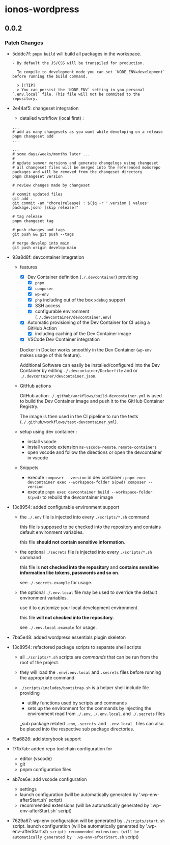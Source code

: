 # ionos-wordpress

## 0.0.2

### Patch Changes

- 5dddc7f: `pnpm build` will build all packages in the workspace.

      - By default the JS/CSS will be transpiled for production.

        To compile to development mode you can set `NODE_ENV=development` before running the build command.

        > [!TIP]
        > You can persist the `NODE_ENV` setting in you personal `.env.local` file. This file will not be commited to the repository.

- 2e44af5: changeset integration

  - detailed workflow (local first) :

  ```
  ...
  # add as many changesets as you want while developing on a release
  pnpm changeset add
  ...

  ...
  # some days/weeks/months later ...
  #
  # update semver versions and generate changelogs using changeset
  # all changeset files will be merged into the referenced monorepo packages and will be removed from the changeset directory
  pnpm changeset version

  # review changes made by changeset

  # commit updated files
  git add .
  git commit -am "chore(release) : $(jq -r '.version | values' package.json) [skip release]"

  # tag release
  pnpm changeset tag

  # push changes and tags
  git push && git push --tags

  # merge develop into main
  git push origin develop:main
  ```

- 93a8d8f: devcontainer integration

  - features

    - [x] Dev Container definition (`./.devcontainer`) providing
      - [x] `pnpm`
      - [x] `composer`
      - [x] `wp-env`
      - [x] `php` including out of the box `xdebug` support
      - [x] SSH access
      - [x] configurable environment (`./.devcontainer/devcontainer.env`)
    - [x] Automatic provisioning of the Dev Container for CI using a GitHub Action
      - [x] including caching of the Dev Container image
    - [x] VSCode Dev Container integration

    Docker in Docker works smoothly in the Dev Container (`wp-env` makes usage of this feature).

    Additional Software can easily be installed/configured into the Dev Container by editing `./.devcontainer/Dockerfile` and or `./.devcontainer/devcontainer.json`.

  - GitHub actions

    GitHub action `./.github/workflows/build-devcontainer.yml` is used to build the Dev Container image and push it to the GitHub Container Registry.

    The image is then used in the CI pipeline to run the tests (`./.github/workflows/test-devcontainer.yml`).

  - setup using dev container :

    - install vscode
    - install vscode extension `ms-vscode-remote.remote-containers`
    - open vscode and follow the directions or open the devcontainer in vscode

  - Snippets

    - execute `composer --version` in dev container : `pnpm exec devcontainer exec --workspace-folder $(pwd) composer --version`
    - execute `pnpm exec devcontainer build --workspace-folder $(pwd)` to rebuild the devcontainer image

- 13c8954: added configurable environment support

  - the `./.env` file is injected into every `./scripts/*.sh` command

    this file is supposed to be checked into the repository and contains default environment variables.

    this file **should not contain sensitive information**.

  - the optional `./secrets` file is injected into every `./scripts/*.sh` command

    this file is **not checked into the repository** and **contains sensitive information like tokens, passwords and so on**.

    see `./.secrets.example` for usage.

  - the optional `./.env.local` file may be used to override the default environment variables.

    use it to customize your local development environment.

    this file **will not checked into the repository**.

    see `./.env.local.example` for usage.

- 7ba5e48: added wordpress essentials plugin skeleton
- 13c8954: refactored package scripts to separate shell scripts

  - all `./scripts/*.sh` scripts are _commands_ that can be run from the root of the project.
  - they will load the `.env`/`.env.local` and `.secrets` files before running the appropriate command.
  - `./scripts/includes/bootstrap.sh` is a helper shell include file providing

    - utility functions used by scripts and commands
    - sets up the environment for the commands by injecting the environment read from `./.env`, `./.env.local`, and `./.secrets` files

    _sub package related `.env`, `.secrets_`and `_.env.local_` files can also be placed into the respective sub package directories.

- f5a6826: add storybook support
- f71b7ab: added repo toolchain configuration for

  - editor (vscode)
  - git
  - pnpm configuration files

- ab7ce6e: add vscode configuration

  - settings
  - launch configuration (will be automatically generated by '.wp-env-afterStart.sh` script)
  - recommended extensions (will be automatically generated by '.wp-env-afterStart.sh` script)

- 7629a67: wp-env configuration will be generated by `./scripts/start.sh` script.
  launch configuration (will be automatically generated by '.wp-env-afterStart.sh` script)
recommended extensions (will be automatically generated by '.wp-env-afterStart.sh` script)
